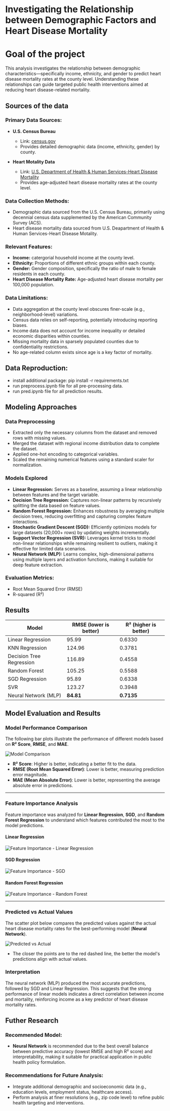 # Investigating the Relationship between Demographic Factors and Heart Disease Mortality

# Goal of the project

This analysis investigates the relationship between demographic characteristics—specifically income, ethnicity, and gender to predict heart disease mortality rates at the county level. Understanding these relationships can guide targeted public health interventions aimed at reducing heart disease-related mortality.

## Sources of the data

### Primary Data Sources:
- **U.S. Census Bureau**
  - Link: [census.gov](https://www.census.gov/)
  - Provides detailed demographic data (income, ethnicity, gender) by county.

- **Heart Motality Data**
  - Link: [U.S. Department of Health & Human Services-Heart Disease Mortality](https://catalog.data.gov/dataset/heart-disease-mortality-data-among-us-adults-35-by-state-territory-and-county-2019-2021)
  - Provides age-adjusted heart disease mortality rates at the county level.


### Data Collection Methods:
- Demographic data sourced from the U.S. Census Bureau, primarily using decennial census data supplemented by the American Community Survey (ACS).
- Heart disease mortality data sourced from U.S. Deapartment of Health & Human Services-Heart Disease Motality.

### Relevant Features:
- **Income:** catergorial household income at the county level.
- **Ethnicity:** Proportions of different ethnic groups within each county.
- **Gender:** Gender composition, specifically the ratio of male to female residents in each county.
- **Heart Disease Mortality Rate:** Age-adjusted heart disease mortality per 100,000 population.

### Data Limitations:
- Data aggregation at the county level obscures finer-scale (e.g., neighborhood-level) variations.
- Census data relies on self-reporting, potentially introducing reporting biases.
- Income data does not account for income inequality or detailed economic disparities within counties.
- Missing mortality data in sparsely populated counties due to confidentiality restrictions.
- No age-related column exists since age is a key factor of mortality.

## Data Reproduction:
- install additional package: pip install -r requirements.txt
- run preprocess.ipynb file for all pre-processing data.
- run pred.ipynb file for all prediction results.

## Modeling Approaches

### Data Preprocessing
- Extracted only the necessary columns from the dataset and removed rows with missing values.
- Merged the dataset with regional income distribution data to complete the dataset.
- Applied one-hot encoding to categorical variables.
- Scaled the remaining numerical features using a standard scaler for normalization.

### Models Explored
- **Linear Regression:** Serves as a baseline, assuming a linear relationship between features and the target variable.  
- **Decision Tree Regression:** Captures non-linear patterns by recursively splitting the data based on feature values.  
- **Random Forest Regression:** Enhances robustness by averaging multiple decision trees, reducing overfitting and capturing complex feature interactions.  
- **Stochastic Gradient Descent (SGD):** Efficiently optimizes models for large datasets (20,000+ rows) by updating weights incrementally.  
- **Support Vector Regression (SVR):** Leverages kernel tricks to model non-linear relationships while remaining resilient to outliers, making it effective for limited data scenarios.  
- **Neural Network (MLP):** Learns complex, high-dimensional patterns using multiple layers and activation functions, making it suitable for deep feature extraction.  

### Evaluation Metrics:
- Root Mean Squared Error (RMSE)
- R-squared (R²)


## Results

| Model                      | RMSE (lower is better) | R² (higher is better) |
|-----------------------------|-------------------------|-------------------------------|
| Linear Regression             | 95.99        | 0.6330 |
| KNN Regression             | 124.96        | 0.3781 |
| Decision Tree Regression     | 116.89      | 0.4558           |
| Random Forest                | 105.25         | 0.5588               |
| SGD Regression               | 95.89                | 0.6338                       |
| SVR                          | 123.27            | 0.3948           |
| Neural Network (MLP)         | **84.81**    | **0.7135**           |

## **Model Evaluation and Results**

### **Model Performance Comparison**
The following bar plots illustrate the performance of different models based on **R² Score**, **RMSE**, and **MAE**.

![Model Comparison](./figure/Model%20comparison.png)

- **R² Score**: Higher is better, indicating a better fit to the data.
- **RMSE (Root Mean Squared Error)**: Lower is better, measuring prediction error magnitude.
- **MAE (Mean Absolute Error)**: Lower is better, representing the average absolute error in predictions.

---

### **Feature Importance Analysis**
Feature importance was analyzed for **Linear Regression**, **SGD**, and **Random Forest Regression** to understand which features contributed the most to the model predictions.

#### **Linear Regression**
![Feature Importance - Linear Regression](./figure/Feature%20importance%20for%20Linear%20Regression.png)

#### **SGD Regression**
![Feature Importance - SGD](./figure/Feature%20importance%20for%20SGD(new).png)

#### **Random Forest Regression**
![Feature Importance - Random Forest](./figure/Feature%20importance%20for%20Random%20Forest%20Regression.png)

---

### **Predicted vs Actual Values**
The scatter plot below compares the predicted values against the actual heart disease mortality rates for the best-performing model (**Neural Network**).

![Predicted vs Actual](./figure/predicted_vs_actual.png)

- The closer the points are to the red dashed line, the better the model's predictions align with actual values.

### Interpretation
The neural network (MLP) produced the most accurate predictions, followed by SGD and Linear Regression. This suggests that the strong performance of linear models indicates a direct correlation between income and mortality, reinforcing income as a key predictor of heart disease mortality rates.

## Futher Research

### Recommended Model:
- **Neural Network** is recommended due to the best overall balance between predictive accuracy (lowest RMSE and high R² score) and interpretability, making it suitable for practical application in public health policy formulation.

### Recommendations for Future Analysis:
- Integrate additional demographic and socioeconomic data (e.g., education levels, employment status, healthcare access).
- Perform analysis at finer resolutions (e.g., zip code level) to refine public health targeting and interventions.


